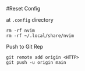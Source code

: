 
#Reset Config

at `.config` directory
```
rm -rf nvim
rm -rf ~/.local/share/nvim
```
Push to Git Rep
```
git remote add origin <HTTP>
git push -u origin main
```
